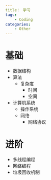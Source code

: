 ```yaml
---
title： 学习
tags:
	- Coding
categories:
	- Other
---
```


# 基础

- 数据结构
- 算法
  - 复杂度
    - 时间
    - 空间
- 计算机系统
  - 操作系统
  - 网络
    - 网络协议

# 进阶

- 多线程编程
- 网络编程
- 垃圾回收机制